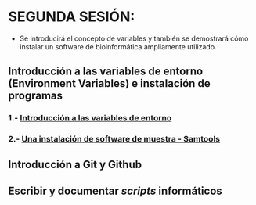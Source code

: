 # SEGUNDA SESIÓN:

- Se introducirá el concepto de variables y también se demostrará cómo instalar un software de bioinformática ampliamente utilizado.


## Introducción a las variables de entorno (Environment Variables) e instalación de programas

### 1.- [Introducción a las variables de entorno](Primera_Parte/env_shell_var.md)
### 2.- [Una instalación de software de muestra - Samtools](Primera_Parte/instalacion.md)

## Introducción a Git y Github


## Escribir y documentar _scripts_ informáticos
